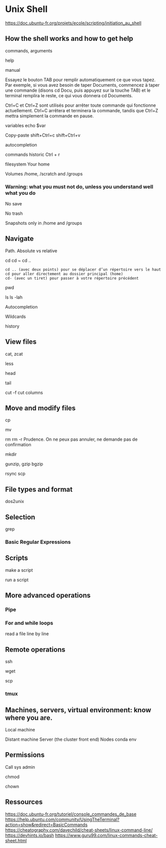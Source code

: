 # Unix Shell

https://doc.ubuntu-fr.org/projets/ecole/scripting/initiation_au_shell


## How the shell works and how to get help

commands, arguments

help

manual


Essayez le bouton TAB pour remplir automatiquement ce que vous tapez. Par exemple, si vous avez besoin de taper Documents, commencez à taper une commande (disons cd Docu, puis appuyez sur la touche TAB) et le terminal remplira le reste, ce qui vous donnera cd Documents.

Ctrl+C et Ctrl+Z sont utilisés pour arrêter toute commande qui fonctionne actuellement. Ctrl+C arrêtera et terminera la commande, tandis que Ctrl+Z mettra simplement la commande en pause.

variables
echo $var


Copy-paste
shift+Ctrl+c
shift+Ctrl+v

autocompletion

commands historic
Ctrl + r

filesystem
Your home

Volumes
/home, /scratch and /groups


### Warning: what you must not do, unless you understand well what you do

No save

No trash

Snapshots only in /home and /groups

## Navigate

Path. Absolute vs relative

cd
cd ~
cd ..

    cd .. (avec deux points) pour se déplacer d’un répertoire vers le haut
    cd pour aller directement au dossier principal (home)
    cd- (avec un tiret) pour passer à votre répertoire précédent

pwd

ls
ls -lah

Autocompletion

Wildcards

history


## View files

cat, zcat

less

head

tail

cut -f
cut columns


## Move and modify files

cp

mv

rm
rm -r
Prudence. On ne peux pas annuler, ne demande pas de confirmation

mkdir

gunzip, gzip
bgzip

rsync
scp


## File types and format

dos2unix

## Selection

grep

### Basic Regular Expressions


## Scripts

make a script

run a script




## More advanced operations


### Pipe


### For and while loops

read a file line by line


## Remote operations


ssh

wget

scp

### tmux



## Machines, servers, virtual environment: know where you are.

Local machine

Distant machine
Server (the cluster front end)
Nodes
conda env



## Permissions

Call sys admin 

chmod

chown



## Ressources

https://doc.ubuntu-fr.org/tutoriel/console_commandes_de_base
https://help.ubuntu.com/community/UsingTheTerminal?action=show&redirect=BasicCommands
https://cheatography.com/davechild/cheat-sheets/linux-command-line/
https://devhints.io/bash
https://www.guru99.com/linux-commands-cheat-sheet.html

